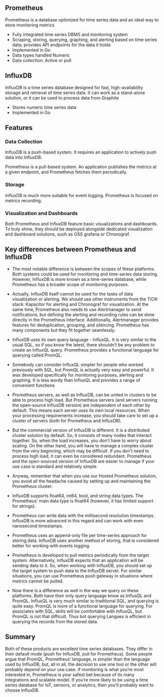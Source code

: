 ## Prometheus

Prometheus is a database optimized for time series data and an ideal way to store monitoring metrics
- Fully integrated time series DBMS and monitoring system
- Scraping, storing, querying, graphing, and alerting based on time series data; provides API endpoints for the data it holds
- Implemented in Go
- Data types handled Numeric
- Data collection: Active or pull
  
## InfluxDB
InfluxDB is a time series database designed for fast, high-availability storage and retrieval of time series data. It can work as a stand-alone solution, or it can be used to process data from Graphite
- Stores numeric time series data
- Implemented in Go
  

## Features
### Data Collection

InfluxDB is a push-based system. It requires an application to actively push data into InfluxDB.

Prometheus is a pull-based system. An application publishes the metrics at a given endpoint, and Prometheus fetches them periodically.

### Storage
InfluxDB is much more suitable for event logging. Prometheus is focused on metrics recording.

### Visualization and Dashboards

Both Prometheus and InfluxDB feature basic visualizations and dashboards. To truly shine, they should be deployed alongside dedicated visualization and dashboard solutions, such as OSS grafana or Chronograf.

## Key differences between Prometheus and InfluxDB

- The most notable difference is between the scopes of these platforms. Both systems could be used for monitoring and time-series data storing. However, InfluxDB is more known as a time-series database, while Prometheus has a broader scope of monitoring purposes.

- Actually, InfluxDB itself cannot be used for the tasks of data visualization or alerting. We should use other instruments from the TICK-stack: Kapacitor for alerting and Chronograf for visualization. At the same time, Prometheus also needs to use Alertmanager to send notifications, but defining the alerting and recording rules can be done directly in the Prometheus interface. Additionally, Alertmanager provides features for deduplication, grouping, and silencing. Prometheus has many components but they fit together seamlessly.

- InfluxDB uses its own query language - InfluxQL. It is very similar to the usual SQL, so if you know the latest, there shouldn’t be any problem to create an InfluxQL query. Prometheus provides a functional language for querying called PromQL.

- Somebody can consider InfluxQL simpler for people who worked previously with SQL, but PromQL is actually very easy and powerful. It was developed specifically for monitoring purposes, alerting and graphing. It is less wordy than InfluxQL and provides a range of convenient functions

- Prometheus servers, as well as InfluxDB, can be united in clusters to be able to process high load. But Prometheus servers (and servers running the open-source InfluxDB version) are independent of each other by default. This means each server uses its own local resources. When your processing requirements increase, you should take care to set up a cluster of servers (both for Prometheus and InfluxDB).

- But the commercial version of InfluxDB is different. It is a distributed cluster solution by default. So, it consists of many nodes that interact together. So, when the load increases, you don’t have to worry about scaling. On the other hand, you will have to manage a complex cluster from the very beginning, which may be difficult. If you don’t need to process high load, it can even be considered redundant. Prometheus and the open-sourced version of InfluxDB are easier to manage if your use case is standard and relatively simple.

- Anyway, remember that when you use our Hosted Prometheus solution, you avoid all the headache caused by setting up and maintaining the Prometheus cluster.

- InfluxDB supports float64, int64, bool, and string data types. The Prometheus’ main data type is float64 (however, it has limited support for strings).

- Prometheus can write data with the millisecond resolution timestamps. InfluxDB is more advanced in this regard and can work with even nanosecond timestamps.

- Prometheus uses an append-only file per time-series approach for storing data. InfluxDB uses another method of storing, that is considered better for working with events logging.

- Prometheus is developed to pull metrics periodically from the target system. Alternatively, InfluxDB expects that an application will be sending data to it. So, when working with InfluxDB, you should set up the target system to push data to the InfluxDB server. For similar situations, you can use Prometheus push gateway in situations where metrics cannot be pulled.
  
- Now there is a difference as well in the way we query on these platforms. Both have their only query language know as InflusQL and PromQL. InfluxQL is very much similar to traditional SQL, and querying is quite easy. PromQL is more of a functional language for querying. For associates with SQL, skills will be comfortable with InfluxQL, but PromQL is not that difficult. Thus bot querying Langues is efficient in querying the records from the stored data.

## Summary
Both of these products are excellent time series databases. They differ in their default mode (push for InfluxDB, pull for Prometheus). Some people argue that PromQL, Prometheus’ language, is simpler than the language used by InfluxDB, but, all in all, the decision to use one tool or the other will probably depend on your use case. If monitoring is what you’re most interested in, Prometheus is your safest bet because of its many integrations and scalable model. If you’re more likely to be using a time series database for IoT, sensors, or analytics, then you’ll probably want to choose InfluxDB.
